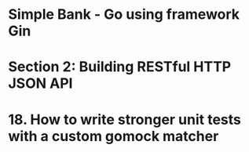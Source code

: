 # Simple Bank - Go using framework Gin

# Section 2: Building RESTful HTTP JSON API

# 18. How to write stronger unit tests with a custom gomock matcher
